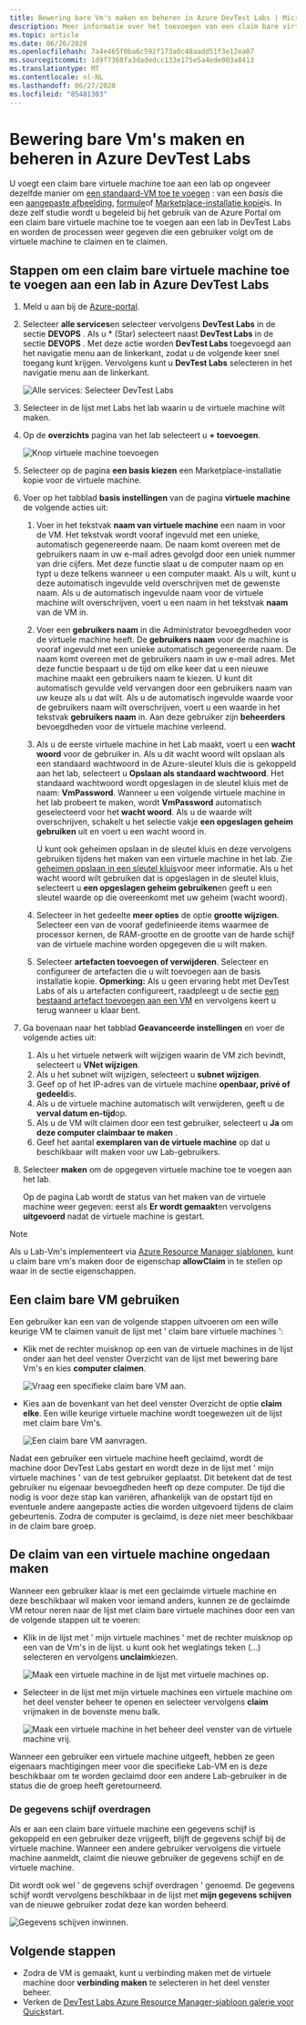 ```yaml
---
title: Bewering bare Vm's maken en beheren in Azure DevTest Labs | Microsoft Docs
description: Meer informatie over het toevoegen van een claim bare virtuele machine aan een lab in Azure DevTest Labs
ms.topic: article
ms.date: 06/26/2020
ms.openlocfilehash: 7a4e465f0ba6c592f173a0c48aadd51f3e12ea07
ms.sourcegitcommit: 1d9f7368fa3dadedcc133e175e5a4ede003a8413
ms.translationtype: MT
ms.contentlocale: nl-NL
ms.lasthandoff: 06/27/2020
ms.locfileid: "85481303"
---
```

# <a name="create-and-manage-claimable-vms-in-azure-devtest-labs"></a>Bewering bare Vm's maken en beheren in Azure DevTest Labs
U voegt een claim bare virtuele machine toe aan een lab op ongeveer dezelfde manier om [een standaard-VM toe te voegen](devtest-lab-add-vm.md) : van een *basis* die een [aangepaste afbeelding](devtest-lab-create-template.md), [formule](devtest-lab-manage-formulas.md)of [Marketplace-installatie kopie](devtest-lab-configure-marketplace-images.md)is. In deze zelf studie wordt u begeleid bij het gebruik van de Azure Portal om een claim bare virtuele machine toe te voegen aan een lab in DevTest Labs en worden de processen weer gegeven die een gebruiker volgt om de virtuele machine te claimen en te claimen.

## <a name="steps-to-add-a-claimable-vm-to-a-lab-in-azure-devtest-labs"></a>Stappen om een claim bare virtuele machine toe te voegen aan een lab in Azure DevTest Labs
1. Meld u aan bij de [Azure-portal](https://go.microsoft.com/fwlink/p/?LinkID=525040).
1. Selecteer **alle services**en selecteer vervolgens **DevTest Labs** in de sectie **DEVOPS** . Als u * (Star) selecteert naast **DevTest Labs** in de sectie **DEVOPS** . Met deze actie worden **DevTest Labs** toegevoegd aan het navigatie menu aan de linkerkant, zodat u de volgende keer snel toegang kunt krijgen. Vervolgens kunt u **DevTest Labs** selecteren in het navigatie menu aan de linkerkant.

    ![Alle services: Selecteer DevTest Labs](./media/devtest-lab-create-lab/all-services-select.png)
1. Selecteer in de lijst met Labs het lab waarin u de virtuele machine wilt maken.
2. Op de **overzichts** pagina van het lab selecteert u **+ toevoegen**.

    ![Knop virtuele machine toevoegen](./media/devtest-lab-add-vm/devtestlab-home-blade-add-vm.png)
1. Selecteer op de pagina **een basis kiezen** een Marketplace-installatie kopie voor de virtuele machine.
1. Voer op het tabblad **basis instellingen** van de pagina **virtuele machine** de volgende acties uit:
    1. Voer in het tekstvak **naam van virtuele machine** een naam in voor de VM. Het tekstvak wordt vooraf ingevuld met een unieke, automatisch gegenereerde naam. De naam komt overeen met de gebruikers naam in uw e-mail adres gevolgd door een uniek nummer van drie cijfers. Met deze functie slaat u de computer naam op en typt u deze telkens wanneer u een computer maakt. Als u wilt, kunt u deze automatisch ingevulde veld overschrijven met de gewenste naam. Als u de automatisch ingevulde naam voor de virtuele machine wilt overschrijven, voert u een naam in het tekstvak **naam** van de VM in.
    2. Voer een **gebruikers naam** in die Administrator bevoegdheden voor de virtuele machine heeft. De **gebruikers naam** voor de machine is vooraf ingevuld met een unieke automatisch gegenereerde naam. De naam komt overeen met de gebruikers naam in uw e-mail adres. Met deze functie bespaart u de tijd om elke keer dat u een nieuwe machine maakt een gebruikers naam te kiezen. U kunt dit automatisch gevulde veld vervangen door een gebruikers naam van uw keuze als u dat wilt. Als u de automatisch ingevulde waarde voor de gebruikers naam wilt overschrijven, voert u een waarde in het tekstvak **gebruikers naam** in. Aan deze gebruiker zijn **beheerders** bevoegdheden voor de virtuele machine verleend.
    3. Als u de eerste virtuele machine in het Lab maakt, voert u een **wacht woord** voor de gebruiker in. Als u dit wacht woord wilt opslaan als een standaard wachtwoord in de Azure-sleutel kluis die is gekoppeld aan het lab, selecteert u **Opslaan als standaard wachtwoord**. Het standaard wachtwoord wordt opgeslagen in de sleutel kluis met de naam: **VmPassword**. Wanneer u een volgende virtuele machine in het lab probeert te maken, wordt **VmPassword** automatisch geselecteerd voor het **wacht woord**. Als u de waarde wilt overschrijven, schakelt u het selectie vakje **een opgeslagen geheim gebruiken** uit en voert u een wacht woord in.

        U kunt ook geheimen opslaan in de sleutel kluis en deze vervolgens gebruiken tijdens het maken van een virtuele machine in het lab. Zie [geheimen opslaan in een sleutel kluis](devtest-lab-store-secrets-in-key-vault.md)voor meer informatie. Als u het wacht woord wilt gebruiken dat is opgeslagen in de sleutel kluis, selecteert u **een opgeslagen geheim gebruiken**en geeft u een sleutel waarde op die overeenkomt met uw geheim (wacht woord).
    4. Selecteer in het gedeelte **meer opties** de optie **grootte wijzigen**. Selecteer een van de vooraf gedefinieerde items waarmee de processor kernen, de RAM-grootte en de grootte van de harde schijf van de virtuele machine worden opgegeven die u wilt maken.
    5. Selecteer **artefacten toevoegen of verwijderen**. Selecteer en configureer de artefacten die u wilt toevoegen aan de basis installatie kopie.
    **Opmerking:** Als u geen ervaring hebt met DevTest Labs of als u artefacten configureert, raadpleegt u de sectie [een bestaand artefact toevoegen aan een VM](./devtest-lab-add-vm.md#add-an-existing-artifact-to-a-vm) en vervolgens keert u terug wanneer u klaar bent.
2. Ga bovenaan naar het tabblad **Geavanceerde instellingen** en voer de volgende acties uit:
    1. Als u het virtuele netwerk wilt wijzigen waarin de VM zich bevindt, selecteert u **VNet wijzigen**.
    2. Als u het subnet wilt wijzigen, selecteert u **subnet wijzigen**.
    3. Geef op of het IP-adres van de virtuele machine **openbaar, privé of gedeeld**is.
    4. Als u de virtuele machine automatisch wilt verwijderen, geeft u de **verval datum en-tijd**op.
    5. Als u de VM wilt claimen door een test gebruiker, selecteert u **Ja** om **deze computer claimbaar te maken** .
    6. Geef het aantal **exemplaren van de virtuele machine** op dat u beschikbaar wilt maken voor uw Lab-gebruikers.
3. Selecteer **maken** om de opgegeven virtuele machine toe te voegen aan het lab.

   Op de pagina Lab wordt de status van het maken van de virtuele machine weer gegeven: eerst als **Er wordt gemaakt**en vervolgens **uitgevoerd** nadat de virtuele machine is gestart.

> [!NOTE]
> Als u Lab-Vm's implementeert via [Azure Resource Manager sjablonen](devtest-lab-create-environment-from-arm.md), kunt u claim bare vm's maken door de eigenschap **allowClaim** in te stellen op waar in de sectie eigenschappen.


## <a name="using-a-claimable-vm"></a>Een claim bare VM gebruiken

Een gebruiker kan een van de volgende stappen uitvoeren om een wille keurige VM te claimen vanuit de lijst met ' claim bare virtuele machines ':

* Klik met de rechter muisknop op een van de virtuele machines in de lijst onder aan het deel venster Overzicht van de lijst met bewering bare Vm's en kies **computer claimen**.

  ![Vraag een specifieke claim bare VM aan.](./media/devtest-lab-add-vm/devtestlab-claim-VM.png)


* Kies aan de bovenkant van het deel venster Overzicht de optie **claim elke**. Een wille keurige virtuele machine wordt toegewezen uit de lijst met claim bare Vm's.

  ![Een claim bare VM aanvragen.](./media/devtest-lab-add-vm/devtestlab-claim-any.png)


Nadat een gebruiker een virtuele machine heeft geclaimd, wordt de machine door DevTest Labs gestart en wordt deze in de lijst met ' mijn virtuele machines ' van de test gebruiker geplaatst. Dit betekent dat de test gebruiker nu eigenaar bevoegdheden heeft op deze computer. De tijd die nodig is voor deze stap kan variëren, afhankelijk van de opstart tijd en eventuele andere aangepaste acties die worden uitgevoerd tijdens de claim gebeurtenis. Zodra de computer is geclaimd, is deze niet meer beschikbaar in de claim bare groep.  

## <a name="unclaim-a-vm"></a>De claim van een virtuele machine ongedaan maken

Wanneer een gebruiker klaar is met een geclaimde virtuele machine en deze beschikbaar wil maken voor iemand anders, kunnen ze de geclaimde VM retour neren naar de lijst met claim bare virtuele machines door een van de volgende stappen uit te voeren:

- Klik in de lijst met ' mijn virtuele machines ' met de rechter muisknop op een van de Vm's in de lijst. u kunt ook het weglatings teken (...) selecteren en vervolgens **unclaim**kiezen.

  ![Maak een virtuele machine in de lijst met virtuele machines op.](./media/devtest-lab-add-vm/devtestlab-unclaim-VM2.png)

- Selecteer in de lijst met mijn virtuele machines een virtuele machine om het deel venster beheer te openen en selecteer vervolgens **claim** vrijmaken in de bovenste menu balk.

  ![Maak een virtuele machine in het beheer deel venster van de virtuele machine vrij.](./media/devtest-lab-add-vm/devtestlab-unclaim-VM.png)

Wanneer een gebruiker een virtuele machine uitgeeft, hebben ze geen eigenaars machtigingen meer voor die specifieke Lab-VM en is deze beschikbaar om te worden geclaimd door een andere Lab-gebruiker in de status die de groep heeft geretourneerd. 

### <a name="transferring-the-data-disk"></a>De gegevens schijf overdragen
Als er aan een claim bare virtuele machine een gegevens schijf is gekoppeld en een gebruiker deze vrijgeeft, blijft de gegevens schijf bij de virtuele machine. Wanneer een andere gebruiker vervolgens die virtuele machine aanmeldt, claimt die nieuwe gebruiker de gegevens schijf en de virtuele machine.

Dit wordt ook wel ' de gegevens schijf overdragen ' genoemd. De gegevens schijf wordt vervolgens beschikbaar in de lijst met **mijn gegevens schijven** van de nieuwe gebruiker zodat deze kan worden beheerd.

![Gegevens schijven inwinnen.](./media/devtest-lab-add-vm/devtestlab-unclaim-datadisks.png)



## <a name="next-steps"></a>Volgende stappen
* Zodra de VM is gemaakt, kunt u verbinding maken met de virtuele machine door **verbinding maken** te selecteren in het deel venster beheer.
* Verken de [DevTest Labs Azure Resource Manager-sjabloon galerie voor Quick](https://github.com/Azure/azure-devtestlab/tree/master/samples/DevTestLabs/QuickStartTemplates)start.

